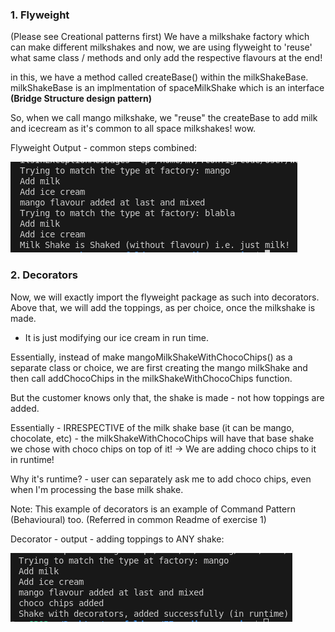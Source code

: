 ### 1. Flyweight 

(Please see Creational patterns first)
We have a milkshake factory which can make different milkshakes and now, we are using flyweight to 'reuse' what same class / methods and only add the respective flavours at the end! 

in this, we have a method called createBase() within the milkShakeBase. 
milkShakeBase is an implmentation of spaceMilkShake which is an interface **(Bridge Structure design pattern)**

So, when we call mango milkshake, we "reuse" the createBase to add milk and icecream as it's common to all space milkshakes! wow. 

Flyweight Output - common steps combined: 

![flyweight](image.png)

### 2. Decorators 

Now, we will exactly import the flyweight package as such into decorators. 
Above that, we will add the toppings, as per choice, once the milkshake is made. 

- It is just modifying our ice cream in run time. 

Essentially, instead of make mangoMilkShakeWithChocoChips() as a separate class or choice, we are first creating the mango milkShake and then call addChocoChips in the milkShakeWithChocoChips function. 

But the customer knows only that, the shake is made - not how toppings are added. 

Essentially - IRRESPECTIVE of the milk shake base (it can be mango, chocolate, etc) - the milkShakeWithChocoChips will have that base shake we chose with choco chips on top of it! -> We are adding choco chips to it in runtime!

Why it's runtime? - user can separately ask me to add choco chips, even when I'm processing the base milk shake. 

Note: This example of decorators is an example of Command Pattern (Behavioural) too. (Referred in common Readme of exercise 1)

Decorator - output - adding toppings to ANY shake:

![decorator](image-1.png)